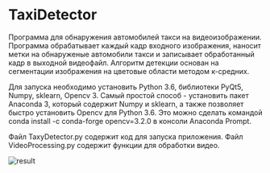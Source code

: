 # TaxiDetector

Программа для обнаружения автомобилей такси на видеоизображении. 
Программа обрабатывает каждый кадр входного изображения, наносит метки на обнаруженые автомобили такси и записывает обработанный кадр в выходной видеофайл.
Алгоритм детекции основан на сегментации изображения на цветовые области методом к-средних.

Для запуска необходимо установить Python 3.6, библиотеки PyQt5, Numpy, sklearn, Opencv 3. Самый простой способ - установить пакет Anaconda 3, который содержит Numpy и sklearn, а также позволяет быстро установить Opencv для Python 3.6. Это можно сделать командой
conda install -c conda-forge opencv=3.2.0 в консоли Anaconda Prompt.

Файл TaxyDetector.py содержит код для запуска приложения.
Файл VideoProcessing.py содержит функции для обработки видео.

![result](https://user-images.githubusercontent.com/25879039/30267033-66b9d588-970b-11e7-84bd-49f78a33edd2.png)
